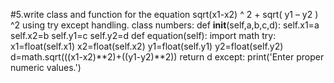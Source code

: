 #5.write class and function for the equation sqrt(x1-x2) ^ 2 + sqrt( y1 – y2 ) ^2 using try except handling.
class numbers:
    def __init__(self,a,b,c,d):
        self.x1=a
        self.x2=b
        self.y1=c
        self.y2=d
    def equation(self):
        import math
        try:
            x1=float(self.x1) 
            x2=float(self.x2)
            y1=float(self.y1) 
            y2=float(self.y2) 
            d=math.sqrt(((x1-x2)**2)+((y1-y2)**2))
            return d
        except:
            print('Enter proper numeric values.')
            
